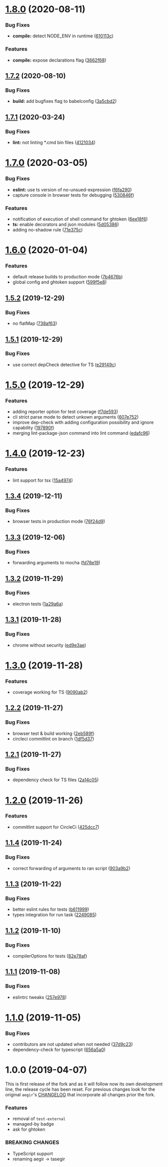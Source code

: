# [1.8.0](https://github.com/auhau/tasegir/compare/v1.7.2...v1.8.0) (2020-08-11)


### Bug Fixes

* **compile:** detect NODE_ENV in runtime ([610113c](https://github.com/auhau/tasegir/commit/610113c4fa167ad2bf0cdffe2ed35086f2da3163))


### Features

* **compile:** expose declarations flag ([3662f68](https://github.com/auhau/tasegir/commit/3662f682243b5f39345de3a7d361225e4725ea45))



## [1.7.2](https://github.com/auhau/tasegir/compare/v1.7.1...v1.7.2) (2020-08-10)


### Bug Fixes

* **build:** add bugfixes flag to babelconfig ([3a5cbd2](https://github.com/auhau/tasegir/commit/3a5cbd21e0e43b1b6a56e4ee5d98188781b98ece))



<a name="1.7.1"></a>
## [1.7.1](https://github.com/auhau/tasegir/compare/v1.7.0...v1.7.1) (2020-03-24)


### Bug Fixes

* **lint:** not linting *.cmd bin files ([4121034](https://github.com/auhau/tasegir/commit/4121034))



<a name="1.7.0"></a>
# [1.7.0](https://github.com/auhau/tasegir/compare/v1.6.0...v1.7.0) (2020-03-05)


### Bug Fixes

* **eslint:** use ts version of no-unsued-expression ([f6fa290](https://github.com/auhau/tasegir/commit/f6fa290))
* capture console in browser tests for debugging ([530846f](https://github.com/auhau/tasegir/commit/530846f))


### Features

* notification of execution of shell command for ghtoken ([6ee18f6](https://github.com/auhau/tasegir/commit/6ee18f6))
* **ts:** enable decorators and json modules ([5d05386](https://github.com/auhau/tasegir/commit/5d05386))
* adding no-shadow rule ([71e375c](https://github.com/auhau/tasegir/commit/71e375c))



<a name="1.6.0"></a>
# [1.6.0](https://github.com/auhau/tasegir/compare/v1.5.2...v1.6.0) (2020-01-04)


### Features

* default release builds to production mode ([7b4676b](https://github.com/auhau/tasegir/commit/7b4676b))
* global config and ghtoken support ([599f5e8](https://github.com/auhau/tasegir/commit/599f5e8))



<a name="1.5.2"></a>
## [1.5.2](https://github.com/auhau/tasegir/compare/v1.5.1...v1.5.2) (2019-12-29)


### Bug Fixes

* no flatMap ([738af63](https://github.com/auhau/tasegir/commit/738af63))



<a name="1.5.1"></a>
## [1.5.1](https://github.com/auhau/tasegir/compare/v1.5.0...v1.5.1) (2019-12-29)


### Bug Fixes

* use correct depCheck detective for TS ([e29149c](https://github.com/auhau/tasegir/commit/e29149c))



<a name="1.5.0"></a>
# [1.5.0](https://github.com/auhau/tasegir/compare/v1.4.0...v1.5.0) (2019-12-29)


### Features

* adding reporter option for test coverage ([f7de593](https://github.com/auhau/tasegir/commit/f7de593))
* cli strict parse mode to detect unkown arguments ([607e752](https://github.com/auhau/tasegir/commit/607e752))
* improve dep-check with adding configuration possibility and ignore capability ([197890f](https://github.com/auhau/tasegir/commit/197890f))
* merging lint-package-json command into lint command ([edafc96](https://github.com/auhau/tasegir/commit/edafc96))



<a name="1.4.0"></a>
# [1.4.0](https://github.com/auhau/tasegir/compare/v1.3.4...v1.4.0) (2019-12-23)


### Features

* lint support for tsx ([15a4974](https://github.com/auhau/tasegir/commit/15a4974))



<a name="1.3.4"></a>
## [1.3.4](https://github.com/auhau/tasegir/compare/v1.3.3...v1.3.4) (2019-12-11)


### Bug Fixes

* browser tests in production mode ([76f24d9](https://github.com/auhau/tasegir/commit/76f24d9))



<a name="1.3.3"></a>
## [1.3.3](https://github.com/auhau/tasegir/compare/v1.3.2...v1.3.3) (2019-12-06)


### Bug Fixes

* forwarding arguments to mocha ([fd78e19](https://github.com/auhau/tasegir/commit/fd78e19))



<a name="1.3.2"></a>
## [1.3.2](https://github.com/auhau/tasegir/compare/v1.3.1...v1.3.2) (2019-11-29)


### Bug Fixes

* electron tests ([1a29a6a](https://github.com/auhau/tasegir/commit/1a29a6a))



<a name="1.3.1"></a>
## [1.3.1](https://github.com/auhau/tasegir/compare/v1.3.0...v1.3.1) (2019-11-28)


### Bug Fixes

* chrome without security ([ed9e3ae](https://github.com/auhau/tasegir/commit/ed9e3ae))



<a name="1.3.0"></a>
# [1.3.0](https://github.com/auhau/tasegir/compare/v1.2.2...v1.3.0) (2019-11-28)


### Features

* coverage working for TS ([9090ab2](https://github.com/auhau/tasegir/commit/9090ab2))



<a name="1.2.2"></a>
## [1.2.2](https://github.com/auhau/tasegir/compare/v1.2.1...v1.2.2) (2019-11-27)


### Bug Fixes

* browser test & build working ([2eb589f](https://github.com/auhau/tasegir/commit/2eb589f))
* circleci commitlint on branch ([1df5d37](https://github.com/auhau/tasegir/commit/1df5d37))



<a name="1.2.1"></a>
## [1.2.1](https://github.com/auhau/tasegir/compare/v1.2.0...v1.2.1) (2019-11-27)


### Bug Fixes

* dependency check for TS files ([2a14c05](https://github.com/auhau/tasegir/commit/2a14c05))



<a name="1.2.0"></a>
# [1.2.0](https://github.com/auhau/tasegir/compare/v1.1.4...v1.2.0) (2019-11-26)


### Features

* commitlint support for CircleCi ([425dcc7](https://github.com/auhau/tasegir/commit/425dcc7))



<a name="1.1.4"></a>
## [1.1.4](https://github.com/auhau/tasegir/compare/v1.1.3...v1.1.4) (2019-11-24)


### Bug Fixes

* correct forwarding of arguments to ran script ([903a9b2](https://github.com/auhau/tasegir/commit/903a9b2))



<a name="1.1.3"></a>
## [1.1.3](https://github.com/auhau/tasegir/compare/v1.1.2...v1.1.3) (2019-11-22)


### Bug Fixes

* better eslint rules for tests ([b611999](https://github.com/auhau/tasegir/commit/b611999))
* types integration for run task ([2249085](https://github.com/auhau/tasegir/commit/2249085))



<a name="1.1.2"></a>
## [1.1.2](https://github.com/auhau/tasegir/compare/v1.1.1...v1.1.2) (2019-11-10)


### Bug Fixes

* compilerOptions for tests ([82e78af](https://github.com/auhau/tasegir/commit/82e78af))



<a name="1.1.1"></a>
## [1.1.1](https://github.com/auhau/tasegir/compare/v1.1.0...v1.1.1) (2019-11-08)


### Bug Fixes

* eslintrc tweaks ([257e978](https://github.com/auhau/tasegir/commit/257e978))



<a name="1.1.0"></a>
# [1.1.0](https://github.com/auhau/tasegir/compare/v1.0.0...v1.1.0) (2019-11-05)


### Bug Fixes

* contributors are not updated when not needed ([37d9c23](https://github.com/auhau/tasegir/commit/37d9c23))
* dependency-check for typescript ([656a5a0](https://github.com/auhau/tasegir/commit/656a5a0))



<a name="1.0.0"></a>
# 1.0.0 (2019-04-07)

This is first release of the fork and as it will follow now its own development line, the release cycle 
has been reset. For previous changes look for the original `aegir`'s [CHANGELOG](https://github.com/ipfs/aegir/blob/5ddc87564766c24b80fd68204be133919d193e97/CHANGELOG.md)
that incorporate all changes prior the fork.

### Features

 - removal of `test-external`
 - managed-by badge 
 - ask for ghtoken

### BREAKING CHANGES

 - TypeScript support
 - renaming aegir -> tasegir 


